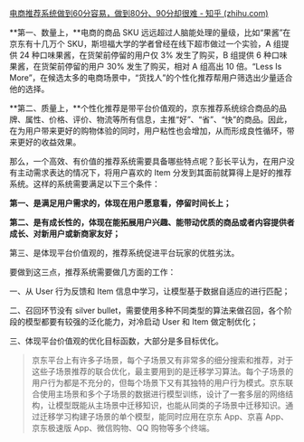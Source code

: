 [电商推荐系统做到60分容易，做到80分、90分却很难 - 知乎 (zhihu.com)](https://zhuanlan.zhihu.com/p/251011035)

**第一、数量上，**电商的商品 SKU 远远超过人脑能处理的量级，比如“果酱”在京东有十几万个 SKU，斯坦福大学的学者曾经在线下超市做过一个实验，A 组提供 24 种口味果酱，在货架前停留的用户仅 3% 发生了购买，B 组提供 6 种口味果酱，在货架前停留的用户 30% 发生了购买，相对 A 组高出 10 倍。“Less Is More”，在候选太多的电商场景中，“货找人”的个性化推荐帮用户筛选出少量适合他的选择。

**第二、质量上，**个性化推荐是带平台价值观的，京东推荐系统综合商品的品牌、属性、价格、评价、物流等所有信息，主推“好”、“省”、“快”的商品。因此，在为用户带来更好的购物体验的同时，用户粘性也会增加，从而形成良性循环，带来更好的收益效果。

那么，一个高效、有价值的推荐系统需要具备哪些特点呢？彭长平认为，在用户没有主动需求表达的情况下，将用户喜欢的 Item 分发到其面前就算得上是好的推荐系统。这样的系统需要满足以下三个条件：

**第一、是满足用户需求的，体现在用户愿意看，停留时间长上；**

**第二、是有成长性的，体现在能拓展用户兴趣、能带动优质的商品或者内容提供者成长、对新用户或新商家友好；**

第三、是体现平台价值观的，推荐系统促进平台玩家的优胜劣汰。

要做到这三点，推荐系统需要做几方面的工作：

一、从 User 行为反馈和 Item 信息中学习，让模型基于数据自适应的进行匹配；

二、召回环节没有 silver bullet，需要使用多种不同类型的算法来做召回，各个阶段的模型都要有较强的泛化能力，对冷启动 User 和 Item 做定制优化；

三、体现平台价值观的优化目标函数，大部分是多目标优化。

> 京东平台上有许多子场景，每个子场景又有非常多的细分搜索和推荐，对于这些子场景推荐的联合优化，最主要用到的是迁移学习算法。每个子场景的用户行为都是不充分的，但每个场景下又有其独特的用户行为模式。京东联合使用主场景和多个子场景的数据进行模型训练，设计了一套多层的网络结构，让模型既能从主场景中迁移知识，也能从同类的子场景中迁移知识。通过迁移学习构建子场景的单个模型，能同时应用在京东 App、京喜 App、京东极速版 App、微信购物、QQ 购物等多个终端。